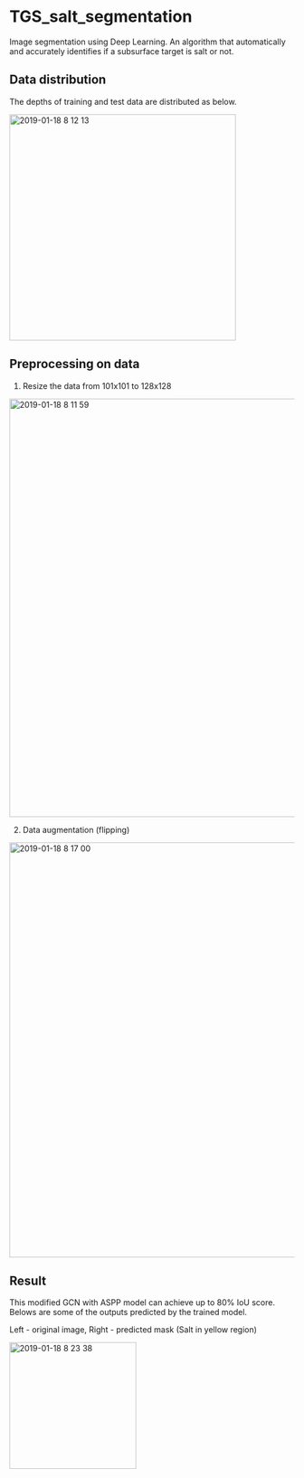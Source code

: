 # TGS_salt_segmentation
Image segmentation using Deep Learning. An algorithm that automatically and accurately identifies if a subsurface target is salt or not.


## Data distribution
The depths of training and test data are distributed as below.

<img width="400" alt="2019-01-18 8 12 13" src="https://user-images.githubusercontent.com/40629085/51386565-d7ec3200-1b5d-11e9-8006-a665a400cf16.png">

## Preprocessing on data
1. Resize the data from 101x101 to 128x128

<img width="740" alt="2019-01-18 8 11 59" src="https://user-images.githubusercontent.com/40629085/51386569-db7fb900-1b5d-11e9-83b1-b9c78e7654df.png">

2. Data augmentation (flipping)

<img width="734" alt="2019-01-18 8 17 00" src="https://user-images.githubusercontent.com/40629085/51386683-47622180-1b5e-11e9-8c71-f933dcb23dea.png">

## Result
This modified GCN with ASPP model can achieve up to 80% IoU score. Belows are some of the outputs predicted by the trained model. 

Left - original image, Right - predicted mask (Salt in yellow region)

<img width="224" alt="2019-01-18 8 23 38" src="https://user-images.githubusercontent.com/40629085/51386989-5dbcad00-1b5f-11e9-9d01-ac8080242dfa.png">
